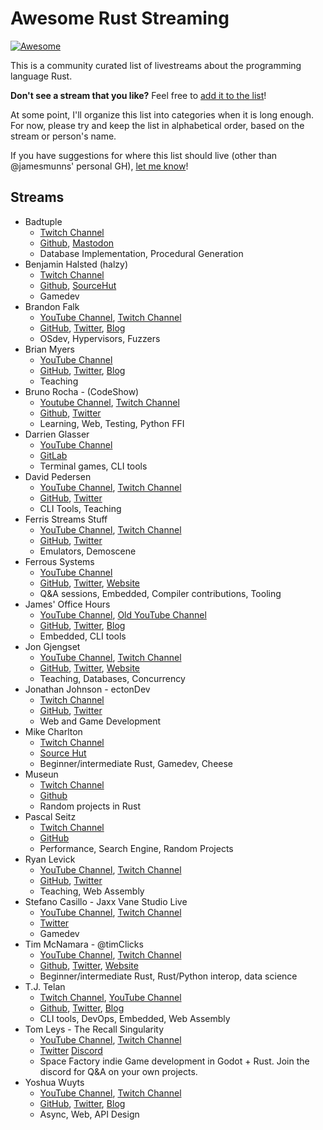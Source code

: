 # Awesome Rust Streaming

[![Awesome](https://awesome.re/badge.svg)](https://awesome.re)

This is a community curated list of livestreams about the programming language Rust.

**Don't see a stream that you like?** Feel free to [add it to the list](https://github.com/jamesmunns/awesome-rust-streaming/edit/master/README.md)!

At some point, I'll organize this list into categories when it is long enough. For now, please try and keep the list in alphabetical order, based on the stream or person's name.

If you have suggestions for where this list should live (other than @jamesmunns' personal GH), [let me know](https://github.com/jamesmunns/awesome-rust-streaming/issues/new)!

## Streams

<!-- Template:

* Stream Name
    * Link to stream(s)
    * GitHub/Twitter/Blog/Other Links
    * Usual topics/stream description

-->

* Badtuple
    * [Twitch Channel](https://www.twitch.tv/badtuple/)
    * [Github](https://github.com/badtuple), [Mastodon](https://mastodon.social/@badtuple)
    * Database Implementation, Procedural Generation
* Benjamin Halsted (halzy)
    * [Twitch Channel](https://www.twitch.tv/mrhalzy/)
    * [Github](https://github.com/halzy), [SourceHut](https://git.sr.ht/~halzy)
    * Gamedev
* Brandon Falk
    * [YouTube Channel](https://www.youtube.com/user/gamozolabs), [Twitch Channel](https://www.twitch.tv/gamozo)
    * [GitHub](https://github.com/gamozolabs), [Twitter](https://twitter.com/gamozolabs), [Blog](https://gamozolabs.github.io/)
    * OSdev, Hypervisors, Fuzzers
* Brian Myers
    * [YouTube Channel](https://www.youtube.com/channel/UCXcHzKR8zfsq8hPjnSQ6DPw)
    * [GitHub](https://github.com/bcmyers), [Twitter](https://twitter.com/bcmyers), [Blog](https://www.bcmyers.com)
    * Teaching
* Bruno Rocha - (CodeShow)
    * [Youtube Channel](https://Youtube.com/CodeShowBR), [Twitch Channel](https://twitch.tv/codeshow)
    * [Github](https://github.com/rochacbruno), [Twitter](https://twitter.com/rochacbruno)
    * Learning, Web, Testing, Python FFI
* Darrien Glasser
    * [YouTube Channel](https://www.youtube.com/channel/UCUzRdg4JE-0dZyG8olHrSnw)
    * [GitLab](https://gitlab.com/DarrienG)
    * Terminal games, CLI tools
* David Pedersen
    * [YouTube Channel](https://www.youtube.com/channel/UCDmSWx6SK0zCU2NqPJ0VmDQ), [Twitch Channel](https://www.twitch.tv/davidpdrsn)
    * [GitHub](https://github.com/davidpdrsn), [Twitter](https://twitter.com/davidpdrsn)
    * CLI Tools, Teaching
* Ferris Streams Stuff
    * [YouTube Channel](https://www.youtube.com/channel/UC4mpLlHn0FOekNg05yCnkzQ), [Twitch Channel](https://www.twitch.tv/ferrisstreamsstuff)
    * [GitHub](https://github.com/yupferris), [Twitter](https://twitter.com/ferristweetsnow)
    * Emulators, Demoscene
* Ferrous Systems
    * [YouTube Channel](https://www.youtube.com/c/FerrousSystemsGmbH)
    * [GitHub](https://github.com/FerrousSystems), [Twitter](https://twitter.com/ferroussystems), [Website](https://ferrous-systems.com)
    * Q&A sessions, Embedded, Compiler contributions, Tooling
* James' Office Hours
    * [YouTube Channel](https://www.youtube.com/channel/UCb48C4qqcXQpRugPbdwigZQ), [Old YouTube Channel](https://www.youtube.com/c/JamesMunns/)
    * [GitHub](https://github.com/jamesmunns), [Twitter](https://twitter.com/bitshiftmask), [Blog](https://jamesmunns.com)
    * Embedded, CLI tools
* Jon Gjengset
    * [YouTube Channel](https://www.youtube.com/c/JonGjengset/), [Twitch Channel](https://www.twitch.tv/jonhoo)
    * [GitHub](https://github.com/Jonhoo), [Twitter](https://twitter.com/jonhoo), [Website](https://thesquareplanet.com/)
    * Teaching, Databases, Concurrency
* Jonathan Johnson - ectonDev
    * [Twitch Channel](https://twitch.tv/ectonDev)
    * [GitHub](https://github.com/ecton), [Twitter](https://twitter.com/ectonDev)
    * Web and Game Development
* Mike Charlton
    * [Twitch Channel](https://www.twitch.tv/urouroniwa)
    * [Source Hut](https://git.sr.ht/~mikekchar)
    * Beginner/intermediate Rust, Gamedev, Cheese
* Museun
    * [Twitch Channel](https://www.twitch.tv/museun)
    * [Github](https://github.com/museun)
    * Random projects in Rust
* Pascal Seitz
    * [Twitch Channel](https://www.twitch.tv/Paskarlo)
    * [GitHub](https://github.com/pseitz)
    * Performance, Search Engine, Random Projects
* Ryan Levick
    * [YouTube Channel](https://www.youtube.com/channel/UCpeX4D-ArTrsqvhLapAHprQ), [Twitch Channel](https://www.twitch.tv/ryanlevick)
    * [GitHub](https://github.com/rylev), [Twitter](https://twitter.com/ryan_levick)
    * Teaching, Web Assembly
* Stefano Casillo - Jaxx Vane Studio Live
    * [YouTube Channel](https://www.youtube.com/channel/UC7n_g2xDySrmKRaf41rSwlg), [Twitch Channel](https://www.twitch.tv/kunosstefano)
    * [Twitter](https://twitter.com/KunosStefano)
    * Gamedev
* Tim McNamara - @timClicks
    * [YouTube Channel](https://www.youtube.com/channel/UClny6qj9Mv7uFo9XGUGYQBA), [Twitch Channel](https://www.twitch.tv/timclicks/)
    * [Github](https://github.com/timClicks), [Twitter](https://twitter.com/timClicks), [Website](https://tim.mcnamara.nz/)
    * Beginner/intermediate Rust, Rust/Python interop, data science
* T.J. Telan
    * [Twitch Channel](https://www.twitch.tv/tjtelan), [YouTube Channel](https://www.youtube.com/channel/UCiwV2NFMF26A5nfakQbuZ-g)
    * [Github](https://github.com/tjtelan), [Twitter](https://twitter.com/ThatTJTelan), [Blog](https://tjtelan.com/)
    * CLI tools, DevOps, Embedded, Web Assembly
* Tom Leys - The Recall Singularity
    * [YouTube Channel](https://www.youtube.com/channel/UCzgUlowiaKXJiNIAi0c9Qsg), [Twitch Channel](https://www.twitch.tv/recallsingularity/)
    * [Twitter](https://twitter.com/RecallSingular1) [Discord](https://discord.gg/tRCuSNH)
    * Space Factory indie Game development in Godot + Rust. Join the discord for Q&A on your own projects. 
* Yoshua Wuyts
    * [YouTube Channel](https://www.youtube.com/yoshuawuyts), [Twitch Channel](https://www.twitch.tv/yoshuawuyts)
    * [GitHub](https://github.com/yoshuawuyts/), [Twitter](https://twitter.com/yoshuawuyts), [Blog](https://blog.yoshuawuyts.com/)
    * Async, Web, API Design
